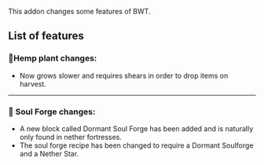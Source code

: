 This addon changes some features of BWT.

## List of features

### 🌿Hemp plant changes:
- Now grows slower and requires shears in order to drop items on harvest.

---

### 🔨 Soul Forge changes:

- A new block called Dormant Soul Forge has been added and is naturally only found in nether fortresses.
- The soul forge recipe has been changed to require a Dormant Soulforge and a Nether Star.